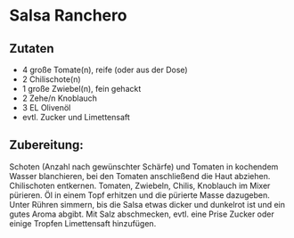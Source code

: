 # Salsa Ranchero

## Zutaten

* 4 große Tomate(n), reife (oder aus der Dose)
* 2 Chilischote(n)
* 1 große Zwiebel(n), fein gehackt
* 2 Zehe/n Knoblauch
* 3 EL Olivenöl
* evtl. Zucker und Limettensaft

## Zubereitung:

Schoten (Anzahl nach gewünschter Schärfe) und Tomaten in kochendem Wasser blanchieren, bei den Tomaten anschließend die Haut abziehen. Chilischoten entkernen. Tomaten, Zwiebeln, Chilis, Knoblauch im Mixer pürieren. Öl in einem Topf erhitzen und die pürierte Masse dazugeben. Unter Rühren simmern, bis die Salsa etwas dicker und dunkelrot ist und ein gutes Aroma abgibt. Mit Salz abschmecken, evtl. eine Prise Zucker oder einige Tropfen Limettensaft hinzufügen.